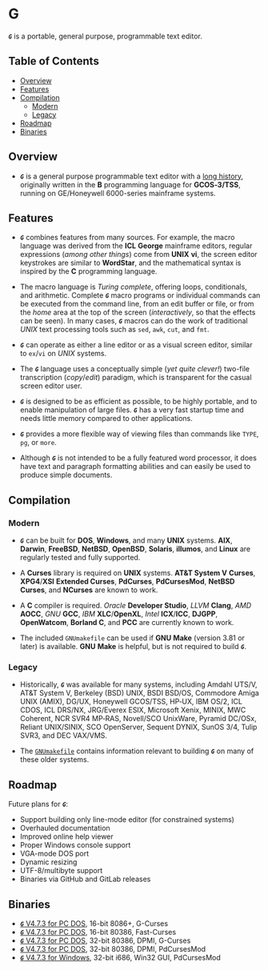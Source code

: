 # G

***`G`*** is a portable, general purpose, programmable text editor.

## Table of Contents

<!-- toc -->

- [Overview](#overview)
- [Features](#features)
- [Compilation](#compilation)
  * [Modern](#modern)
  * [Legacy](#legacy)
- [Roadmap](#roadmap)
- [Binaries](#binaries)

<!-- tocstop -->

## Overview

* ***`G`*** is a general purpose programmable text editor with a
 [long history](https://github.com/johnsonjh/g/blob/master/HISTORY.md),
 originally written in the **B** programming language for **GCOS‑3/TSS**,
 running on GE/Honeywell 6000-series mainframe systems.

## Features

* ***`G`*** combines features from many sources. For example, the macro
  language was derived from the **ICL** **George** mainframe editors,
  regular expressions (*among other things*) come from **UNIX** **vi**,
  the screen editor keystrokes are similar to **WordStar**, and the
  mathematical syntax is inspired by the **C** programming language.

* The macro language is *Turing complete*, offering loops, conditionals,
  and arithmetic. Complete ***`G`*** macro programs or individual commands
  can be executed from the command line, from an edit buffer or file, or
  from the *home* area at the top of the screen (*interactively*, so that
  the effects can be seen). In many cases, ***`G`*** macros can do the work
  of traditional *UNIX* text processing tools such as `sed`, `awk`, `cut`,
  and `fmt`.

* ***`G`*** can operate as either a line editor or as a visual screen
  editor, similar to `ex`/`vi` on *UNIX* systems.

* The ***`G`*** language uses a conceptually simple (*yet quite clever!*)
  two-file transcription (*copy*/*edit*) paradigm, which is transparent for
  the casual screen editor user.

* ***`G`*** is designed to be as efficient as possible, to be highly
  portable, and to enable manipulation of large files. ***`G`*** has a very
  fast startup time and needs little memory compared to other applications.

* ***`G`*** provides a more flexible way of viewing files than commands
  like `TYPE`, `pg`, or `more`.

* Although ***`G`*** is not intended to be a fully featured word processor,
  it does have text and paragraph formatting abilities and can easily be
  used to produce simple documents.

## Compilation

### Modern

* ***`G`*** can be built for **DOS**, **Windows**, and many **UNIX**
  systems. **AIX**, **Darwin**, **FreeBSD**, **NetBSD**, **OpenBSD**,
  **Solaris**, **illumos**, and **Linux** are regularly tested and
  fully supported.

* A **Curses** library is required on **UNIX** systems. **AT&T System V**
  **Curses**, **XPG4**/**XSI** **Extended Curses**, **PdCurses**,
  **PdCursesMod**, **NetBSD** **Curses**, and **NCurses** are known to work.

* A **C** compiler is required. *Oracle* **Developer Studio**, *LLVM*
  **Clang**, *AMD* **AOCC**, *GNU* **GCC**, *IBM* **XLC**/**OpenXL**,
  *Intel* **ICX**/**ICC**, **DJGPP**, **OpenWatcom**, **Borland C**, and
  **PCC** are currently known to work.

* The included `GNUmakefile` can be used if **GNU** **Make** (version 3.81
  or later) is available. **GNU** **Make** is helpful, but is not required
  to build ***`G`***.

### Legacy

* Historically, ***`G`*** was available for many systems, including Amdahl
  UTS/V, AT&T System V, Berkeley (BSD) UNIX, BSDI BSD/OS, Commodore Amiga
  UNIX (AMIX), DG/UX, Honeywell GCOS/TSS, HP‑UX, IBM OS/2, ICL CDOS, ICL
  DRS/NX, JRG/Everex ESIX, Microsoft Xenix, MINIX, MWC Coherent, NCR SVR4
  MP‑RAS, Novell/SCO UnixWare, Pyramid DC/OSx, Reliant UNIX/SINIX, SCO
  OpenServer, Sequent DYNIX, SunOS 3/4, Tulip SVR3, and DEC VAX/VMS.

* The [`GNUmakefile`](https://github.com/johnsonjh/g/blob/master/src/GNUmakefile)
  contains information relevant to building ***`G`*** on many of these older
  systems.

## Roadmap

Future plans for ***`G`***:
 * Support building only line-mode editor (for constrained systems)
 * Overhauled documentation
 * Improved online help viewer
 * Proper Windows console support
 * VGA-mode DOS port
 * Dynamic resizing
 * UTF-8/multibyte support
 * Binaries via GitHub and GitLab releases

## Binaries

* [***`G`***  V4.7.3 for PC DOS](https://github.com/johnsonjh/g/raw/master/bin/DOS/g473_x86.exe), 16-bit 8086+, G-Curses
* [***`G`***  V4.7.3 for PC DOS](https://github.com/johnsonjh/g/raw/master/bin/DOS/g473_386.exe), 16-bit 80386, Fast-Curses
* [***`G`***  V4.7.3 for PC DOS](https://github.com/johnsonjh/g/raw/master/bin/DOS/g473_pro.exe), 32-bit 80386, DPMI, G-Curses
* [***`G`***  V4.7.3 for PC DOS](https://github.com/johnsonjh/g/raw/master/bin/DOS/g473_cws.exe), 32-bit 80386, DPMI, PdCursesMod
* [***`G`***  V4.7.3 for Windows](https://github.com/johnsonjh/g/raw/master/bin/WIN32/g473_w32.exe), 32-bit i686, Win32 GUI, PdCursesMod
